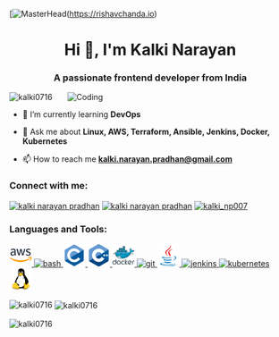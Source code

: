 [![MasterHead](https://www.google.com/search?q=devops+banner&rlz=1C1CHBF_enIN1006IN1006&sxsrf=AJOqlzVJi7A3Er9unUJlXKTrbi3rNVUG8g:1674986757577&source=lnms&tbm=isch&sa=X&ved=2ahUKEwifh8H1w-z8AhVc0nMBHVvGBgoQ_AUoAXoECAEQAw&biw=1920&bih=929&dpr=1#imgrc=nXU7G3XhKVf72M)(https://rishavchanda.io)
<h1 align="center">Hi 👋, I'm Kalki Narayan</h1>
<h3 align="center">A passionate frontend developer from India</h3>
<img align="right" alt="Coding" width="400" src="https://gist.github.com/MedRedha/fd8e2481bde2610c96b9aafde543879c">

<p align="left"> <img src="https://komarev.com/ghpvc/?username=kalki0716&label=Profile%20views&color=0e75b6&style=flat" alt="kalki0716" /> </p>

- 🌱 I’m currently learning **DevOps**

- 💬 Ask me about **Linux, AWS, Terraform, Ansible, Jenkins, Docker, Kubernetes**

- 📫 How to reach me **kalki.narayan.pradhan@gmail.com**

<h3 align="left">Connect with me:</h3>
<p align="left">
<a href="https://linkedin.com/in/kalki narayan pradhan" target="blank"><img align="center" src="https://raw.githubusercontent.com/rahuldkjain/github-profile-readme-generator/master/src/images/icons/Social/linked-in-alt.svg" alt="kalki narayan pradhan" height="30" width="40" /></a>
<a href="https://fb.com/kalki narayan pradhan" target="blank"><img align="center" src="https://raw.githubusercontent.com/rahuldkjain/github-profile-readme-generator/master/src/images/icons/Social/facebook.svg" alt="kalki narayan pradhan" height="30" width="40" /></a>
<a href="https://instagram.com/kalki_np007" target="blank"><img align="center" src="https://raw.githubusercontent.com/rahuldkjain/github-profile-readme-generator/master/src/images/icons/Social/instagram.svg" alt="kalki_np007" height="30" width="40" /></a>
</p>

<h3 align="left">Languages and Tools:</h3>
<p align="left"> <a href="https://aws.amazon.com" target="_blank" rel="noreferrer"> <img src="https://raw.githubusercontent.com/devicons/devicon/master/icons/amazonwebservices/amazonwebservices-original-wordmark.svg" alt="aws" width="40" height="40"/> </a> <a href="https://www.gnu.org/software/bash/" target="_blank" rel="noreferrer"> <img src="https://www.vectorlogo.zone/logos/gnu_bash/gnu_bash-icon.svg" alt="bash" width="40" height="40"/> </a> <a href="https://www.cprogramming.com/" target="_blank" rel="noreferrer"> <img src="https://raw.githubusercontent.com/devicons/devicon/master/icons/c/c-original.svg" alt="c" width="40" height="40"/> </a> <a href="https://www.w3schools.com/cpp/" target="_blank" rel="noreferrer"> <img src="https://raw.githubusercontent.com/devicons/devicon/master/icons/cplusplus/cplusplus-original.svg" alt="cplusplus" width="40" height="40"/> </a> <a href="https://www.docker.com/" target="_blank" rel="noreferrer"> <img src="https://raw.githubusercontent.com/devicons/devicon/master/icons/docker/docker-original-wordmark.svg" alt="docker" width="40" height="40"/> </a> <a href="https://git-scm.com/" target="_blank" rel="noreferrer"> <img src="https://www.vectorlogo.zone/logos/git-scm/git-scm-icon.svg" alt="git" width="40" height="40"/> </a> <a href="https://www.java.com" target="_blank" rel="noreferrer"> <img src="https://raw.githubusercontent.com/devicons/devicon/master/icons/java/java-original.svg" alt="java" width="40" height="40"/> </a> <a href="https://www.jenkins.io" target="_blank" rel="noreferrer"> <img src="https://www.vectorlogo.zone/logos/jenkins/jenkins-icon.svg" alt="jenkins" width="40" height="40"/> </a> <a href="https://kubernetes.io" target="_blank" rel="noreferrer"> <img src="https://www.vectorlogo.zone/logos/kubernetes/kubernetes-icon.svg" alt="kubernetes" width="40" height="40"/> </a> <a href="https://www.linux.org/" target="_blank" rel="noreferrer"> <img src="https://raw.githubusercontent.com/devicons/devicon/master/icons/linux/linux-original.svg" alt="linux" width="40" height="40"/> </a> </p>

<p><img align="left" src="https://github-readme-stats.vercel.app/api/top-langs?username=kalki0716&show_icons=true&locale=en&layout=compact" alt="kalki0716" /></p>

<p>&nbsp;<img align="center" src="https://github-readme-stats.vercel.app/api?username=kalki0716&show_icons=true&locale=en" alt="kalki0716" /></p>

<p><img align="center" src="https://github-readme-streak-stats.herokuapp.com/?user=kalki0716&" alt="kalki0716" /></p>
